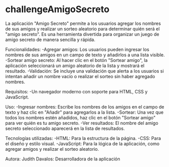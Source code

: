 # challengeAmigoSecreto
La aplicación "Amigo Secreto" permite a los usuarios agregar los nombres de sus amigos y realizar un sorteo aleatorio para determinar quién será el "amigo secreto". Es una herramienta divertida para organizar un juego de amigo secreto de manera sencilla y rápida.

Funcionalidades:
-Agregar amigos: Los usuarios pueden ingresar los nombres de sus amigos en un campo de texto y añadirlos a una lista visible.
-Sortear amigo secreto: Al hacer clic en el botón "Sortear amigo", la aplicación seleccionará un amigo aleatorio de la lista y mostrará el resultado.
-Validación: Se incluye una validación que alerta a los usuarios si intentan añadir un nombre vacío o realizar el sorteo sin haber agregado nombres.

Requisitos:
-Un navegador moderno con soporte para HTML, CSS y JavaScript.

Uso:
-Ingresar nombres: Escribe los nombres de los amigos en el campo de texto y haz clic en "Añadir" para agregarlos a la lista.
-Sortear: Una vez que todos los nombres estén añadidos, haz clic en el botón "Sortear amigo" para ver quién es tu amigo secreto.
-Ver resultados: El nombre del amigo secreto seleccionado aparecerá en la lista de resultados.

Tecnologías utilizadas:
-HTML: Para la estructura de la página.
-CSS: Para el diseño y estilo visual.
-JavaScript: Para la lógica de la aplicación, como agregar amigos y realizar el sorteo aleatorio.

Autora:
Judith Davalos: Desarrolladora de la aplicación
